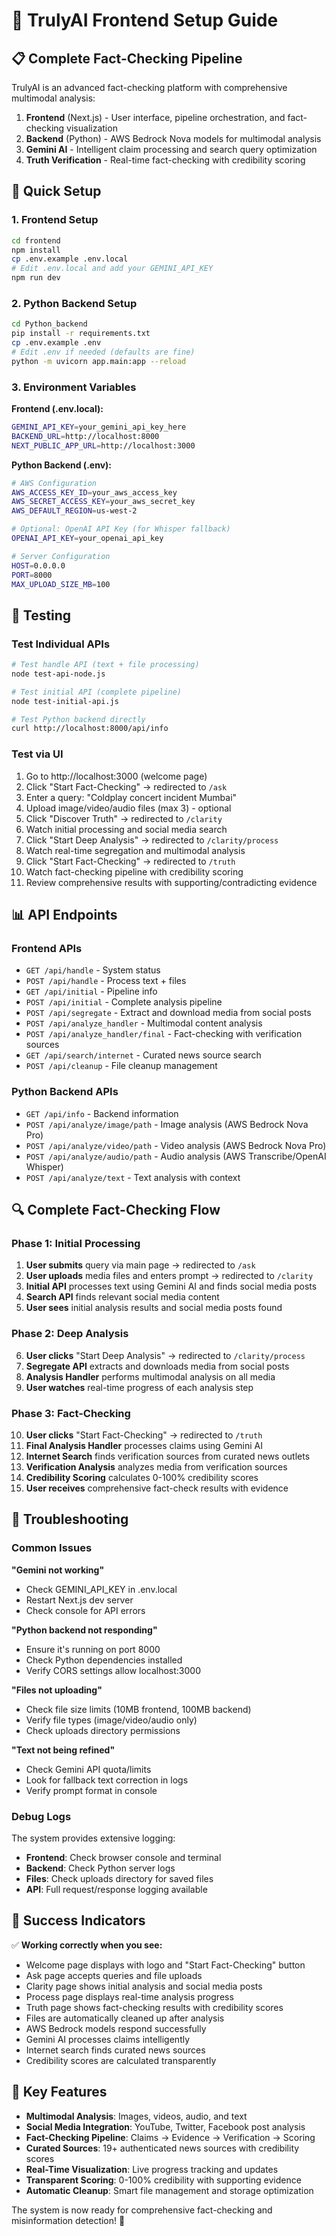 # 🚀 TrulyAI Frontend Setup Guide

## 📋 Complete Fact-Checking Pipeline

TrulyAI is an advanced fact-checking platform with comprehensive multimodal analysis:

1. **Frontend** (Next.js) - User interface, pipeline orchestration, and fact-checking visualization
2. **Backend** (Python) - AWS Bedrock Nova models for multimodal analysis
3. **Gemini AI** - Intelligent claim processing and search query optimization
4. **Truth Verification** - Real-time fact-checking with credibility scoring

## 🔧 Quick Setup

### 1. Frontend Setup
```bash
cd frontend
npm install
cp .env.example .env.local
# Edit .env.local and add your GEMINI_API_KEY
npm run dev
```

### 2. Python Backend Setup
```bash
cd Python_backend
pip install -r requirements.txt
cp .env.example .env
# Edit .env if needed (defaults are fine)
python -m uvicorn app.main:app --reload
```

### 3. Environment Variables

**Frontend (.env.local):**
```bash
GEMINI_API_KEY=your_gemini_api_key_here
BACKEND_URL=http://localhost:8000
NEXT_PUBLIC_APP_URL=http://localhost:3000
```

**Python Backend (.env):**
```bash
# AWS Configuration
AWS_ACCESS_KEY_ID=your_aws_access_key
AWS_SECRET_ACCESS_KEY=your_aws_secret_key
AWS_DEFAULT_REGION=us-west-2

# Optional: OpenAI API Key (for Whisper fallback)
OPENAI_API_KEY=your_openai_api_key

# Server Configuration
HOST=0.0.0.0
PORT=8000
MAX_UPLOAD_SIZE_MB=100
```

## 🧪 Testing

### Test Individual APIs
```bash
# Test handle API (text + file processing)
node test-api-node.js

# Test initial API (complete pipeline)
node test-initial-api.js

# Test Python backend directly
curl http://localhost:8000/api/info
```

### Test via UI
1. Go to http://localhost:3000 (welcome page)
2. Click "Start Fact-Checking" → redirected to `/ask`
3. Enter a query: "Coldplay concert incident Mumbai"
4. Upload image/video/audio files (max 3) - optional
5. Click "Discover Truth" → redirected to `/clarity`
6. Watch initial processing and social media search
7. Click "Start Deep Analysis" → redirected to `/clarity/process`
8. Watch real-time segregation and multimodal analysis
9. Click "Start Fact-Checking" → redirected to `/truth`
10. Watch fact-checking pipeline with credibility scoring
11. Review comprehensive results with supporting/contradicting evidence

## 📊 API Endpoints

### Frontend APIs
- `GET /api/handle` - System status
- `POST /api/handle` - Process text + files
- `GET /api/initial` - Pipeline info  
- `POST /api/initial` - Complete analysis pipeline
- `POST /api/segregate` - Extract and download media from social posts
- `POST /api/analyze_handler` - Multimodal content analysis
- `POST /api/analyze_handler/final` - Fact-checking with verification sources
- `GET /api/search/internet` - Curated news source search
- `POST /api/cleanup` - File cleanup management

### Python Backend APIs
- `GET /api/info` - Backend information
- `POST /api/analyze/image/path` - Image analysis (AWS Bedrock Nova Pro)
- `POST /api/analyze/video/path` - Video analysis (AWS Bedrock Nova Pro)
- `POST /api/analyze/audio/path` - Audio analysis (AWS Transcribe/OpenAI Whisper)
- `POST /api/analyze/text` - Text analysis with context

## 🔍 Complete Fact-Checking Flow

### Phase 1: Initial Processing
1. **User submits** query via main page → redirected to `/ask`
2. **User uploads** media files and enters prompt → redirected to `/clarity`
3. **Initial API** processes text using Gemini AI and finds social media posts
4. **Search API** finds relevant social media content
5. **User sees** initial analysis results and social media posts found

### Phase 2: Deep Analysis
6. **User clicks** "Start Deep Analysis" → redirected to `/clarity/process`
7. **Segregate API** extracts and downloads media from social posts
8. **Analysis Handler** performs multimodal analysis on all media
9. **User watches** real-time progress of each analysis step

### Phase 3: Fact-Checking
10. **User clicks** "Start Fact-Checking" → redirected to `/truth`
11. **Final Analysis Handler** processes claims using Gemini AI
12. **Internet Search** finds verification sources from curated news outlets
13. **Verification Analysis** analyzes media from verification sources
14. **Credibility Scoring** calculates 0-100% credibility scores
15. **User receives** comprehensive fact-check results with evidence

## 🚨 Troubleshooting

### Common Issues

**"Gemini not working"**
- Check GEMINI_API_KEY in .env.local
- Restart Next.js dev server
- Check console for API errors

**"Python backend not responding"**
- Ensure it's running on port 8000
- Check Python dependencies installed
- Verify CORS settings allow localhost:3000

**"Files not uploading"**
- Check file size limits (10MB frontend, 100MB backend)
- Verify file types (image/video/audio only)
- Check uploads directory permissions

**"Text not being refined"**
- Check Gemini API quota/limits
- Look for fallback text correction in logs
- Verify prompt format in console

### Debug Logs

The system provides extensive logging:
- **Frontend**: Check browser console and terminal
- **Backend**: Check Python server logs
- **Files**: Check uploads directory for saved files
- **API**: Full request/response logging available

## 🎯 Success Indicators

✅ **Working correctly when you see:**
- Welcome page displays with logo and "Start Fact-Checking" button
- Ask page accepts queries and file uploads
- Clarity page shows initial analysis and social media posts
- Process page displays real-time analysis progress
- Truth page shows fact-checking results with credibility scores
- Files are automatically cleaned up after analysis
- AWS Bedrock models respond successfully
- Gemini AI processes claims intelligently
- Internet search finds curated news sources
- Credibility scores are calculated transparently

## 🌟 Key Features

- **Multimodal Analysis**: Images, videos, audio, and text
- **Social Media Integration**: YouTube, Twitter, Facebook post analysis
- **Fact-Checking Pipeline**: Claims → Evidence → Verification → Scoring
- **Curated Sources**: 19+ authenticated news sources with credibility scores
- **Real-Time Visualization**: Live progress tracking and updates
- **Transparent Scoring**: 0-100% credibility with supporting evidence
- **Automatic Cleanup**: Smart file management and storage optimization

The system is now ready for comprehensive fact-checking and misinformation detection! 🎉
